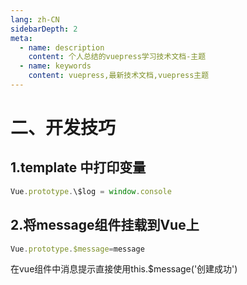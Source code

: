 ```yaml
---
lang: zh-CN
sidebarDepth: 2
meta:
  - name: description
    content: 个人总结的vuepress学习技术文档-主题
  - name: keywords
    content: vuepress,最新技术文档,vuepress主题
---
```


# 二、开发技巧

## 1.template 中打印变量

```js
Vue.prototype.\$log = window.console
```
## 2.将message组件挂载到Vue上

```js
Vue.prototype.$message=message
```
在vue组件中消息提示直接使用this.$message('创建成功')